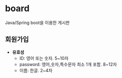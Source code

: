 # board
Java/Spring boot을 이용한 게시판

## 회원가입
- **유효성**
  - ID: 영어 또는 숫자. 5~10자
  - password: 영어,숫자,특수문자 최소 1개 포함. 8~12자
  - 이름: 한글. 2~4자
